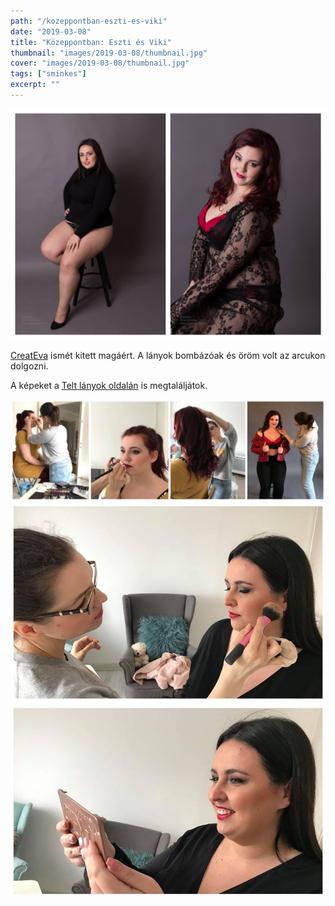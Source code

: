 ```yaml
---
path: "/kozeppontban-eszti-es-viki"
date: "2019-03-08"
title: "Közeppontban: Eszti és Viki"
thumbnail: "images/2019-03-08/thumbnail.jpg"
cover: "images/2019-03-08/thumbnail.jpg"
tags: ["sminkes"]
excerpt: ""
---
```


![First image](images/2019-03-08/collage_1.jpg)

[CreatEva](https://www.facebook.com/createva/) ismét kitett magáért. A lányok bombázóak és öröm volt az arcukon dolgozni.

A képeket a [Telt lányok oldalán](https://www.facebook.com/Telt-l%C3%A1nyok-oldala-364263900332251/?hc_ref=ARSWJKjru8SPwXLBcMWLAEAlXQNsG2bh1hARvcaclMKkHT-bX6GjEiAUJHPuJSHlsFQ&fref=nf&__xts__[0]=68.ARDabC9MsdjSUjMCQkK7UmdCwuKk3mpp99S4CYjfiIhLM2zks5GiSTI4O-wAycT62TZCwxXn6M9DRZnv9HWXwsd-ltSDg4b8eOR7AzG7Gc2LaT8EAJV9S8v6eN7mXioI0CJNMVNE6d6xFdYMQtwIZRDwedwvM89u9j7V3QOmhfWtcHxAUGMRGWbv_OW7ur1__oe5aBITiq_ZSyl3tIOoDlTiO5MfeTEi9N_Am4fQ2rZRcYUbj_VeDcTgdtkYf941xAoqkOpcUqZlEK9wyxNtSIDApKZznmo3cJ8nmAwo_tIiSjjCujczOS_ZLALir9VRPmWHQnxLXpkCLNvMUxN6K5pW6w&__tn__=kC-R) is megtaláljátok.

![Víktoria és Eszti](images/2019-03-08/collage_2.jpg)
![Víktoria és Eszti](images/2019-03-08/collage_3.jpg)

